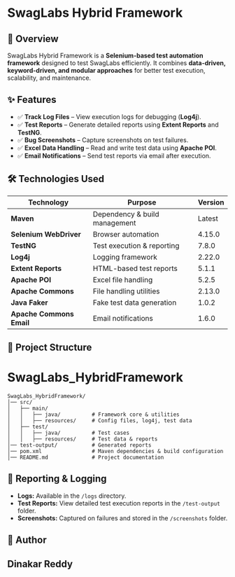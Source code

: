 # SwagLabs Hybrid Framework  

## 📌 Overview  
SwagLabs Hybrid Framework is a **Selenium-based test automation framework** designed to test SwagLabs efficiently. It combines **data-driven, keyword-driven, and modular approaches** for better test execution, scalability, and maintenance.  

## ✨ Features  
- ✅ **Track Log Files** – View execution logs for debugging (**Log4j**).  
- ✅ **Test Reports** – Generate detailed reports using **Extent Reports** and **TestNG**.  
- ✅ **Bug Screenshots** – Capture screenshots on test failures.  
- ✅ **Excel Data Handling** – Read and write test data using **Apache POI**.  
- ✅ **Email Notifications** – Send test reports via email after execution.  

## 🛠️ Technologies Used  
| Technology            | Purpose                           | Version  |
|----------------------|---------------------------------|---------|
| **Maven**           | Dependency & build management   | Latest  |
| **Selenium WebDriver** | Browser automation             | 4.15.0  |
| **TestNG**          | Test execution & reporting      | 7.8.0   |
| **Log4j**           | Logging framework               | 2.22.0  |
| **Extent Reports**  | HTML-based test reports         | 5.1.1   |
| **Apache POI**      | Excel file handling             | 5.2.5   |
| **Apache Commons**  | File handling utilities         | 2.13.0  |
| **Java Faker**      | Fake test data generation       | 1.0.2   |
| **Apache Commons Email** | Email notifications        | 1.6.0   |

## 📂 Project Structure  
# SwagLabs_HybridFramework

```
SwagLabs_HybridFramework/
│── src/
│   ├── main/
│   │   ├── java/          # Framework core & utilities
│   │   ├── resources/     # Config files, log4j, test data
│   ├── test/
│   │   ├── java/          # Test cases
│   │   ├── resources/     # Test data & reports
│── test-output/           # Generated reports
│── pom.xml                # Maven dependencies & build configuration
│── README.md              # Project documentation
```
## 📜 Reporting & Logging

- **Logs:** Available in the `/logs` directory.  
- **Test Reports:** View detailed test execution reports in the `/test-output` folder.  
- **Screenshots:** Captured on failures and stored in the `/screenshots` folder.  

## 👤 Author  
## Dinakar Reddy
